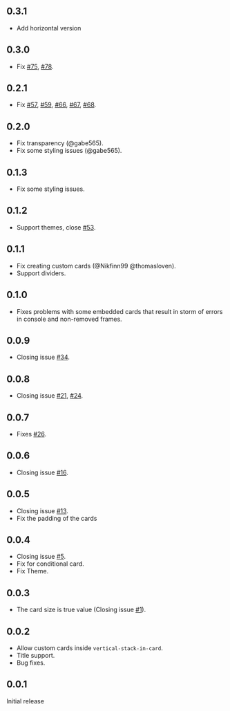 ## 0.3.1
- Add horizontal version

## 0.3.0
- Fix [#75](https://github.com/ofekashery/vertical-stack-in-card/issues/75), [#78](https://github.com/ofekashery/vertical-stack-in-card/issues/78).

## 0.2.1
- Fix [#57](https://github.com/custom-cards/vertical-stack-in-card/issues/57), [#59](https://github.com/custom-cards/vertical-stack-in-card/issues/59), [#66](https://github.com/custom-cards/vertical-stack-in-card/issues/66), [#67](https://github.com/custom-cards/vertical-stack-in-card/issues/67), [#68](https://github.com/custom-cards/vertical-stack-in-card/issues/68).

## 0.2.0
- Fix transparency (@gabe565).
- Fix some styling issues (@gabe565).

## 0.1.3
- Fix some styling issues.

## 0.1.2
- Support themes, close [#53](https://github.com/custom-cards/vertical-stack-in-card/issues/53).

## 0.1.1
- Fix creating custom cards (@Nikfinn99 @thomasloven).
- Support dividers.

## 0.1.0
- Fixes problems with some embedded cards that result in storm of errors in console and non-removed frames.

## 0.0.9
- Closing issue [#34](https://github.com/custom-cards/vertical-stack-in-card/issues/34).

## 0.0.8
- Closing issue [#21](https://github.com/custom-cards/vertical-stack-in-card/issues/21), [#24](https://github.com/custom-cards/vertical-stack-in-card/issues/24).

## 0.0.7
- Fixes [#26](https://github.com/custom-cards/vertical-stack-in-card/issues/26).

## 0.0.6
- Closing issue [#16](https://github.com/custom-cards/vertical-stack-in-card/issues/16).

## 0.0.5
- Closing issue [#13](https://github.com/custom-cards/vertical-stack-in-card/issues/13).
- Fix the padding of the cards

## 0.0.4
- Closing issue [#5](https://github.com/custom-cards/vertical-stack-in-card/issues/5).
- Fix for conditional card.
- Fix Theme.
 
## 0.0.3
- The card size is true value
 (Closing issue [#1](https://github.com/custom-cards/vertical-stack-in-card/issues/1)).

## 0.0.2
- Allow custom cards inside `vertical-stack-in-card`.
- Title support.
- Bug fixes.

## 0.0.1
Initial release
